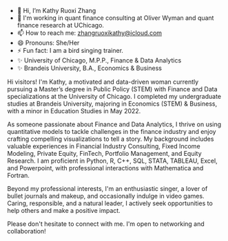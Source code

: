 - 👋 Hi, I’m Kathy Ruoxi Zhang
- 👀 I'm working in quant finance consulting at Oliver Wyman and quant finance research at UChicago.
- 📫 How to reach me: zhangruoxikathy@icloud.com
- 😄 Pronouns: She/Her
- ⚡ Fun fact: I am a bird singing trainer.
- ✨ University of Chicago, M.P.P., Finance & Data Analytics
- ✨ Brandeis University, B.A., Economics & Business

Hi visitors! I'm Kathy, a motivated and data-driven woman currently pursuing a Master’s degree in Public Policy (STEM) with Finance and Data specializations at the University of Chicago. I completed my undergraduate studies at Brandeis University, majoring in Economics (STEM) & Business, with a minor in Education Studies in May 2022.

As someone passionate about Finance and Data Analytics, I thrive on using quantitative models to tackle challenges in the finance industry and enjoy crafting compelling visualizations to tell a story. My background includes valuable experiences in Financial Industry Consulting, Fixed Income Modeling, Private Equity, FinTech, Portfolio Management, and Equity Research. I am proficient in Python, R, C++, SQL, STATA, TABLEAU, Excel, and Powerpoint, with professional interactions with Mathematica and Fortran.

Beyond my professional interests, I'm an enthusiastic singer, a lover of bullet journals and makeup, and occasionally indulge in video games. Caring, responsible, and a natural leader, I actively seek opportunities to help others and make a positive impact.

Please don't hesitate to connect with me. I'm open to networking and collaboration!

<!---
zhangruoxikathywork/zhangruoxikathywork is a ✨ special ✨ repository because its `README.md` (this file) appears on your GitHub profile.
You can click the Preview link to take a look at your changes.
--->
